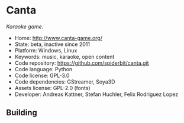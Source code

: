 # Canta

_Karaoke game._

- Home: http://www.canta-game.org/
- State: beta, inactive since 2011
- Platform: Windows, Linux
- Keywords: music, karaoke, open content
- Code repository: https://github.com/spiderbit/canta.git
- Code language: Python
- Code license: GPL-3.0
- Code dependencies: GStreamer, Soya3D
- Assets license: GPL-2.0 (fonts)
- Developer: Andreas Kattner, Stefan Huchler, Felix Rodriguez Lopez

## Building
